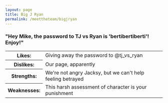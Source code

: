 ```yaml
---
layout: page
title: Big J Ryan
permalink: /meettheteam/bigjryan
---
```

<html>
        <h3>"Hey Mike, the password to TJ vs Ryan is 'bertibertiberti'! Enjoy!"</h3>
        <table id="tables">
            <tr><th>Likes: </th><td>Giving away the password to @tj_vs_ryan</td></tr>
            <tr><th>Dislikes: </th><td>Our page, apparently</td></tr>
            <tr><th>Strengths: </th><td>We're not angry Jacksy, but we can't help feeling betrayed</td></tr>
            <tr><th>Weaknesses: </th><td>This harsh assessment of character is your punishment</td></tr>
        </table>
</html>
